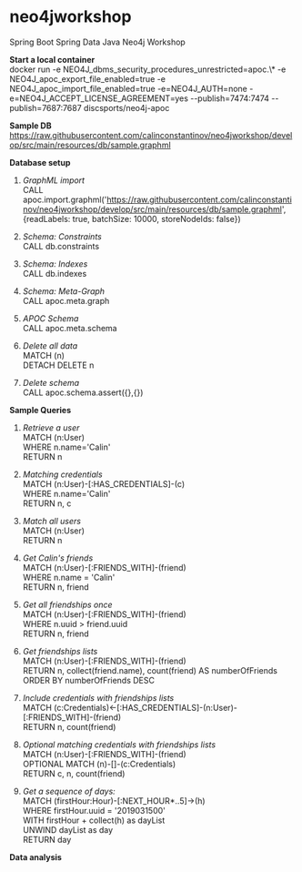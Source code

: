 # neo4jworkshop

Spring Boot Spring Data Java Neo4j Workshop

**Start a local container**  
docker run -e NEO4J_dbms_security_procedures_unrestricted=apoc.\\\* -e NEO4J_apoc_export_file_enabled=true -e NEO4J_apoc_import_file_enabled=true -e=NEO4J_AUTH=none -e=NEO4J_ACCEPT_LICENSE_AGREEMENT=yes --publish=7474:7474 --publish=7687:7687 discsports/neo4j-apoc

**Sample DB**
https://raw.githubusercontent.com/calinconstantinov/neo4jworkshop/develop/src/main/resources/db/sample.graphml

**Database setup**
1. _GraphML import_  
CALL apoc.import.graphml('https://raw.githubusercontent.com/calinconstantinov/neo4jworkshop/develop/src/main/resources/db/sample.graphml', {readLabels: true, batchSize: 10000, storeNodeIds: false}) 

2. _Schema: Constraints_  
CALL db.constraints

3. _Schema: Indexes_  
CALL db.indexes

4. _Schema: Meta-Graph_  
CALL apoc.meta.graph 

5. _APOC Schema_  
CALL apoc.meta.schema

6. _Delete all data_  
MATCH (n)   
DETACH DELETE n 

7. _Delete schema_  
CALL apoc.schema.assert({},{}) 

**Sample Queries**
1. _Retrieve a user_  
MATCH (n:User)  
WHERE n.name='Calin'  
RETURN n 

2. _Matching credentials_  
MATCH (n:User)-[:HAS_CREDENTIALS]-(c)  
WHERE n.name='Calin'  
RETURN n, c

3. _Match all users_  
MATCH (n:User)  
RETURN n

4. _Get Calin's friends_  
MATCH (n:User)-[:FRIENDS_WITH]-(friend)  
WHERE n.name = 'Calin'  
RETURN n, friend

5. _Get all friendships once_  
MATCH (n:User)-[:FRIENDS_WITH]-(friend)  
WHERE n.uuid > friend.uuid  
RETURN n, friend

6. _Get friendships lists_  
MATCH (n:User)-[:FRIENDS_WITH]-(friend)  
RETURN n, collect(friend.name), count(friend) AS numberOfFriends  
ORDER BY numberOfFriends DESC

7. _Include credentials with friendships lists_  
MATCH (c:Credentials)<-[:HAS_CREDENTIALS]-(n:User)-[:FRIENDS_WITH]-(friend)  
RETURN n, count(friend)

8. _Optional matching credentials with friendships lists_  
MATCH (n:User)-[:FRIENDS_WITH]-(friend)  
OPTIONAL MATCH (n)-[]-(c:Credentials)  
RETURN c, n, count(friend)  

20. _Get a sequence of days:_  
MATCH (firstHour:Hour)-[:NEXT_HOUR*..5]->(h)  
WHERE firstHour.uuid = '2019031500'  
WITH firstHour + collect(h) as dayList  
UNWIND dayList as day  
RETURN day

**Data analysis**
